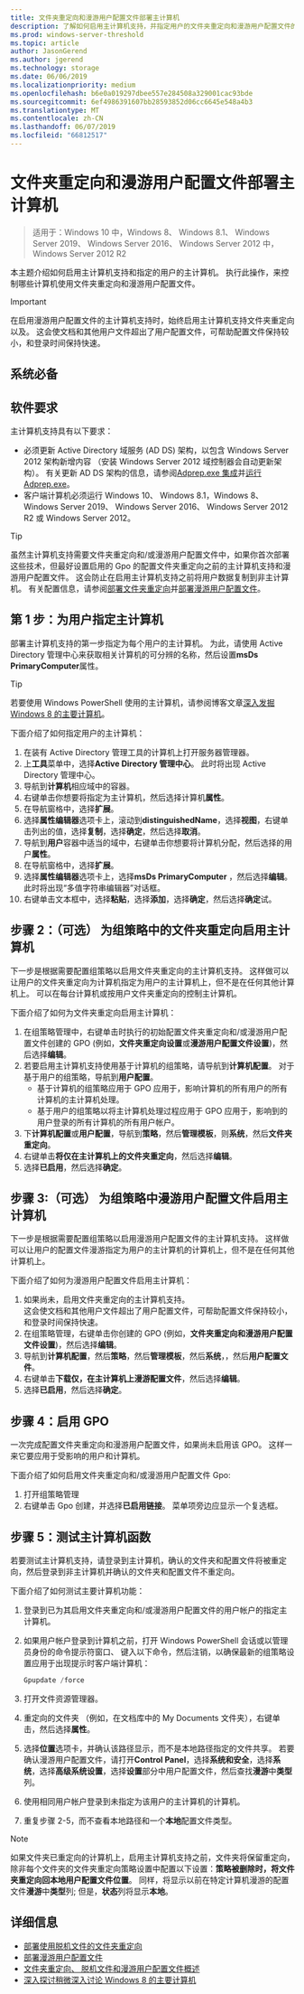 ```yaml
---
title: 文件夹重定向和漫游用户配置文件部署主计算机
description: 了解如何启用主计算机支持，并指定用户的文件夹重定向和漫游用户配置文件的主计算机。
ms.prod: windows-server-threshold
ms.topic: article
author: JasonGerend
ms.author: jgerend
ms.technology: storage
ms.date: 06/06/2019
ms.localizationpriority: medium
ms.openlocfilehash: b6e0a019297dbee557e284508a329001cac93bde
ms.sourcegitcommit: 6ef4986391607bb28593852d06cc6645e548a4b3
ms.translationtype: MT
ms.contentlocale: zh-CN
ms.lasthandoff: 06/07/2019
ms.locfileid: "66812517"
---
```

# <a name="deploy-primary-computers-for-folder-redirection-and-roaming-user-profiles"></a>文件夹重定向和漫游用户配置文件部署主计算机

>适用于：Windows 10 中，Windows 8、 Windows 8.1、 Windows Server 2019、 Windows Server 2016、 Windows Server 2012 中，Windows Server 2012 R2

本主题介绍如何启用主计算机支持和指定的用户的主计算机。 执行此操作，来控制哪些计算机使用文件夹重定向和漫游用户配置文件。

> [!IMPORTANT]
> 在启用漫游用户配置文件的主计算机支持时，始终启用主计算机支持文件夹重定向以及。 这会使文档和其他用户文件超出了用户配置文件，可帮助配置文件保持较小，和登录时间保持快速。

## <a name="prerequisites"></a>系统必备

## <a name="software-requirements"></a>软件要求

主计算机支持具有以下要求：

- 必须更新 Active Directory 域服务 (AD DS) 架构，以包含 Windows Server 2012 架构新增内容 （安装 Windows Server 2012 域控制器会自动更新架构）。 有关更新 AD DS 架构的信息，请参阅[Adprep.exe 集成](<https://docs.microsoft.com/previous-versions/windows/it-pro/windows-server-2012-R2-and-2012/hh472161(v=ws.11)#adprepexe-integration>)并[运行 Adprep.exe](<https://docs.microsoft.com/previous-versions/windows/it-pro/windows-server-2008-R2-and-2008/dd464018(v=ws.10)>)。
- 客户端计算机必须运行 Windows 10、 Windows 8.1，Windows 8、 Windows Server 2019、 Windows Server 2016、 Windows Server 2012 R2 或 Windows Server 2012。

> [!TIP]
> 虽然主计算机支持需要文件夹重定向和/或漫游用户配置文件中，如果你首次部署这些技术，但最好设置启用的 Gpo 的配置文件夹重定向之前的主计算机支持和漫游用户配置文件。 这会防止在启用主计算机支持之前将用户数据复制到非主计算机。 有关配置信息，请参阅[部署文件夹重定向](deploy-folder-redirection.md)并[部署漫游用户配置文件](deploy-roaming-user-profiles.md)。

## <a name="step-1-designate-primary-computers-for-users"></a>第 1 步：为用户指定主计算机

部署主计算机支持的第一步指定为每个用户的主计算机。 为此，请使用 Active Directory 管理中心来获取相关计算机的可分辨的名称，然后设置**msDs PrimaryComputer**属性。

> [!TIP]
> 若要使用 Windows PowerShell 使用的主计算机，请参阅博客文章[深入发掘 Windows 8 的主要计算机](<https://blogs.technet.microsoft.com/askds/2012/10/23/digging-a-little-deeper-into-windows-8-primary-computer/>)。

下面介绍了如何指定用户的主计算机：

1. 在装有 Active Directory 管理工具的计算机上打开服务器管理器。
2. 上**工具**菜单中，选择**Active Directory 管理中心**。 此时将出现 Active Directory 管理中心。
3. 导航到**计算机**相应域中的容器。
4. 右键单击你想要将指定为主计算机，然后选择计算机**属性**。
5. 在导航窗格中，选择**扩展**。
6. 选择**属性编辑器**选项卡上，滚动到**distinguishedName**，选择**视图**，右键单击列出的值，选择**复制**，选择**确定**，然后选择**取消**。
7. 导航到**用户**容器中适当的域中，右键单击你想要将计算机分配，然后选择的用户**属性**。
8. 在导航窗格中，选择**扩展**。
9. 选择**属性编辑器**选项卡上，选择**msDs PrimaryComputer** ，然后选择**编辑**。 此时将出现“多值字符串编辑器”对话框。
10. 右键单击文本框中，选择**粘贴**，选择**添加**，选择**确定**，然后选择**确定**试。

## <a name="step-2-optionally-enable-primary-computers-for-folder-redirection-in-group-policy"></a>步骤 2：（可选） 为组策略中的文件夹重定向启用主计算机

下一步是根据需要配置组策略以启用文件夹重定向的主计算机支持。 这样做可以让用户的文件夹重定向为计算机指定为用户的主计算机上，但不是在任何其他计算机上。 可以在每台计算机或按用户文件夹重定向的控制主计算机。

下面介绍了如何为文件夹重定向启用主计算机：

1. 在组策略管理中，右键单击时执行的初始配置文件夹重定向和/或漫游用户配置文件创建的 GPO (例如，**文件夹重定向设置**或**漫游用户配置文件设置**)，然后选择**编辑**。
2. 若要启用主计算机支持使用基于计算机的组策略，请导航到**计算机配置**。 对于基于用户的组策略，导航到**用户配置**。
    - 基于计算机的组策略应用于 GPO 应用于，影响计算机的所有用户的所有计算机的主计算机处理。
    - 基于用户的组策略以将主计算机处理过程应用于 GPO 应用于，影响到的用户登录的所有计算机的所有用户帐户。
3. 下**计算机配置**或**用户配置**，导航到**策略**，然后**管理模板**，则**系统**，然后**文件夹重定向**。
4. 右键单击**将仅在主计算机上的文件夹重定向**，然后选择**编辑**。
5. 选择**已启用**，然后选择**确定**。

## <a name="step-3-optionally-enable-primary-computers-for-roaming-user-profiles-in-group-policy"></a>步骤 3:（可选） 为组策略中漫游用户配置文件启用主计算机

下一步是根据需要配置组策略以启用漫游用户配置文件的主计算机支持。 这样做可以让用户的配置文件漫游指定为用户的主计算机的计算机上，但不是在任何其他计算机上。

下面介绍了如何为漫游用户配置文件启用主计算机：

1. 如果尚未，启用文件夹重定向的主计算机支持。<br>这会使文档和其他用户文件超出了用户配置文件，可帮助配置文件保持较小，和登录时间保持快速。
2. 在组策略管理，右键单击你创建的 GPO (例如，**文件夹重定向和漫游用户配置文件设置**)，然后选择**编辑**。
3. 导航到**计算机配置**，然后**策略**，然后**管理模板**，然后**系统**，，然后**用户配置文件**。
4. 右键单击**下载仅，在主计算机上漫游配置文件**，然后选择**编辑**。
5. 选择**已启用**，然后选择**确定**。

## <a name="step-4-enable-the-gpo"></a>步骤 4：启用 GPO

一次完成配置文件夹重定向和漫游用户配置文件，如果尚未启用该 GPO。 这样一来它要应用于受影响的用户和计算机。

下面介绍了如何启用文件夹重定向和/或漫游用户配置文件 Gpo:

1. 打开组策略管理
2. 右键单击 Gpo 创建，并选择**已启用链接**。 菜单项旁边应显示一个复选框。

## <a name="step-5-test-primary-computer-function"></a>步骤 5：测试主计算机函数

若要测试主计算机支持，请登录到主计算机，确认的文件夹和配置文件将被重定向，然后登录到非主计算机并确认的文件夹和配置文件不重定向。

下面介绍了如何测试主要计算机功能：

1. 登录到已为其启用文件夹重定向和/或漫游用户配置文件的用户帐户的指定主计算机。
2. 如果用户帐户登录到计算机之前，打开 Windows PowerShell 会话或以管理员身份的命令提示符窗口、 键入以下命令，然后注销，以确保最新的组策略设置应用于出现提示时客户端计算机：

    ```PowerShell
    Gpupdate /force
    ```

3. 打开文件资源管理器。
1. 重定向的文件夹 （例如，在文档库中的 My Documents 文件夹），右键单击，然后选择**属性**。
1. 选择**位置**选项卡，并确认该路径显示，而不是本地路径指定的文件共享。 若要确认漫游用户配置文件，请打开**Control Panel**，选择**系统和安全**，选择**系统**，选择**高级系统设置**，选择**设置**部分中用户配置文件，然后查找**漫游**中**类型**列。
1. 使用相同用户帐户登录到未指定为该用户的主计算机的计算机。
1. 重复步骤 2-5，而不查看本地路径和一个**本地**配置文件类型。

> [!NOTE]
> 如果文件夹已重定向的计算机上，启用主计算机支持之前，文件夹将保留重定向，除非每个文件夹的文件夹重定向策略设置中配置以下设置：**策略被删除时，将文件夹重定向回本地用户配置文件位置**。 同样，将显示以前在特定计算机漫游的配置文件**漫游**中**类型**列; 但是，**状态**列将显示**本地**。

## <a name="more-information"></a>详细信息

- [部署使用脱机文件的文件夹重定向](deploy-folder-redirection.md)
- [部署漫游用户配置文件](deploy-roaming-user-profiles.md)
- [文件夹重定向、 脱机文件和漫游用户配置文件概述](folder-redirection-rup-overview.md)
- [深入探讨稍微深入讨论 Windows 8 的主要计算机](https://blogs.technet.com/b/askds/archive/2012/10/23/digging-a-little-deeper-into-windows-8-primary-computer.aspx)